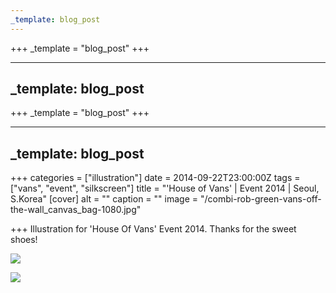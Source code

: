 ```yaml
---
_template: blog_post
---
```












+++
_template = "blog_post"
+++

---
_template: blog_post
---



+++
_template = "blog_post"
+++

---
_template: blog_post
---

+++
categories = ["illustration"]
date = 2014-09-22T23:00:00Z
tags = ["vans", "event", "silkscreen"]
title = "'House of Vans' | Event 2014 | Seoul, S.Korea"
[cover]
alt = ""
caption = ""
image = "/combi-rob-green-vans-off-the-wall_canvas_bag-1080.jpg"

+++
Illustration for 'House Of  Vans' Event 2014. Thanks for the sweet shoes!

![](/combi-rob-green-vans-off-the-wall_canvas_bag_detail-1080.jpg)

![](/hov_seoul_main_opti.jpg)
